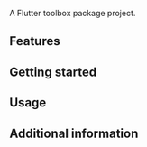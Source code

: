 
A Flutter toolbox package project.

## Features

## Getting started

## Usage

## Additional information

